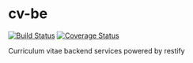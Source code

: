 # cv-be

[![Build Status](https://travis-ci.org/lvaldovinos/cv-be.svg?branch=master)](https://travis-ci.org/lvaldovinos/cv-be) [![Coverage Status](https://coveralls.io/repos/github/lvaldovinos/cv-be/badge.svg?branch=master)](https://coveralls.io/github/lvaldovinos/cv-be?branch=master)

Curriculum vitae backend services powered by restify
